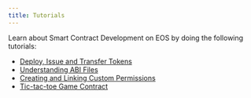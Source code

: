 ```yaml
---
title: Tutorials
---
```


Learn about Smart Contract Development on EOS by doing the following tutorials:

- [Deploy, Issue and Transfer Tokens](10_deploy-issue-and-transfer-tokens.md)
- [Understanding ABI Files](15_understanding-ABI-files.md)
- [Creating and Linking Custom Permissions](45_linking-custom-permission.md)
- [Tic-tac-toe Game Contract](55_tic-tac-toe-game-smart-contract-single-node.md)
